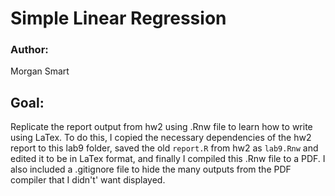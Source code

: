# Simple Linear Regression

### Author:

Morgan Smart

## Goal:

Replicate the report output from hw2 using .Rnw file to learn how to write using LaTex. To do this, I copied the necessary dependencies of the hw2 report to this lab9 folder, saved the old `report.R` from hw2 as `lab9.Rnw` and edited it to be in LaTex format, and finally I compiled this .Rnw file to a PDF. I also included a .gitignore file to hide the many outputs from the PDF compiler that I didn't' want displayed.
